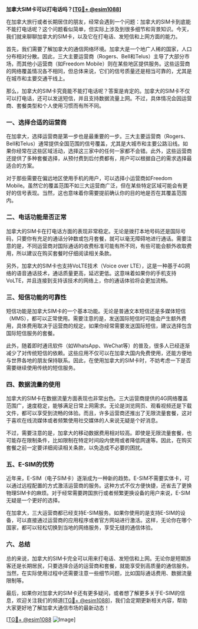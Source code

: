 **加拿大SIM卡可以打电话吗？[[TG💪+ @esim1088](https://t.me/s/esim1088)]**

在加拿大旅行或者长期居住的朋友，经常会遇到一个问题：加拿大的SIM卡到底能不能打电话呢？这个问题看似简单，但实际上涉及到很多细节和背景知识。今天，我们就来聊聊加拿大的SIM卡，以及它在打电话、发短信和上网方面的能力。

首先，我们需要了解加拿大的通信网络环境。加拿大是一个地广人稀的国家，人口分布相对分散。因此，三大主要运营商（Rogers、Bell和Telus）主导了大部分市场，而其他小运营商（如Freedom Mobile）则在某些地区提供服务。这些运营商的网络覆盖情况各不相同，但总体来说，它们的信号质量还是相当可靠的，尤其是在城市和主要交通干线上。

那么，加拿大的SIM卡究竟能不能打电话呢？答案是肯定的。加拿大的SIM卡不仅可以打电话，还可以发送短信，并且支持数据流量上网。不过，具体情况会因运营商、套餐类型和个人使用习惯而有所不同。

### **一、选择合适的运营商**

在加拿大，选择运营商是第一步也是最重要的一步。三大主要运营商（Rogers、Bell和Telus）通常提供全国范围的信号覆盖，尤其是大城市和主要公路沿线。如果你经常在这些区域活动，选择这三家中的任何一家都不会错。此外，这些运营商还提供了多种套餐选择，从预付费到后付费都有，用户可以根据自己的需求选择最适合的方案。

对于那些需要在偏远地区使用手机的用户，可以选择小运营商如Freedom Mobile。虽然它的覆盖范围不如三大运营商广泛，但在某些特定区域可能会有更好的信号表现。当然，这也意味着你需要提前确认你的目的地是否在其覆盖范围内。

### **二、电话功能是否正常**

加拿大的SIM卡在打电话方面的表现非常稳定。无论是拨打本地号码还是国际号码，只要你有充足的通话分钟数或包月套餐，就可以毫无障碍地进行通话。需要注意的是，不同运营商对国际通话的收费标准可能有所不同，有些可能会额外收取费用，所以建议在购买套餐时仔细阅读相关条款。

另外，加拿大的SIM卡也支持VoLTE技术（Voice over LTE），这是一种基于4G网络的语音通话技术，通话质量更高，延迟更低。这意味着如果你的手机支持VoLTE，并且连接到支持该技术的网络上，你的通话体验将会更加流畅。

### **三、短信功能的可靠性**

短信功能是加拿大SIM卡的一个基本功能。无论是普通文本短信还是多媒体短信（MMS），都可以正常使用。需要注意的是，发送国际短信时可能会产生额外费用，具体费用取决于运营商的规定。如果你经常需要发送国际短信，建议选择包含国际短信服务的套餐。

此外，随着即时通讯软件（如WhatsApp、WeChat等）的普及，很多人已经逐渐减少了对传统短信的依赖。这些应用不仅可以在加拿大国内免费使用，还能方便地与世界各地的朋友保持联系。因此，在使用加拿大的SIM卡时，不妨考虑一下是否需要继续使用传统的短信服务。

### **四、数据流量的使用**

加拿大的SIM卡在数据流量方面表现也非常出色。三大运营商提供的4G网络覆盖范围广，速度稳定，能够满足日常上网需求。无论是浏览网页、观看视频还是下载文件，都可以享受到流畅的体验。而且，许多运营商还推出了无限流量套餐，这对于喜欢在线流媒体或者频繁使用社交媒体的人来说无疑是个好消息。

不过，需要注意的是，加拿大的移动数据费用相对较高。即使是无限流量套餐，也可能存在限制条件，比如限制在特定时间段内使用或者降低网速等。因此，在购买套餐之前一定要详细阅读相关条款，以免造成不必要的困扰。

### **五、E-SIM的优势**

近年来，E-SIM（电子SIM卡）逐渐成为一种新的趋势。E-SIM不需要实体卡，可以通过远程配置的方式激活运营商的服务。这种方式不仅方便快捷，还省去了更换物理SIM卡的麻烦。对于经常需要跨国旅行或者频繁更换设备的用户来说，E-SIM无疑是一个更好的选择。

在加拿大，三大运营商都已经支持E-SIM服务。如果你使用的是支持E-SIM的设备，可以直接通过运营商的应用程序或者官方网站进行激活。这样，无论你在哪个国家，都可以轻松切换到当地的网络服务，享受无缝的通信体验。

### **六、总结**

总的来说，加拿大的SIM卡完全可以用来打电话、发短信和上网。无论你是短期游客还是长期居民，只要选择合适的运营商和套餐，就能享受到高质量的通信服务。当然，在实际使用过程中还需要注意一些细节问题，比如国际通话费用、数据流量限制等。

最后，如果你对加拿大的SIM卡还有更多疑问，或者想了解更多关于E-SIM的信息，欢迎关注我们的频道[[TG💪+ @esim1088](https://t.me/s/esim1088)]，我们会定期更新相关内容，帮助大家更好地了解加拿大通信市场的最新动态！

[[TG💪+ @esim1088](https://t.me/s/esim1088) ![Image](https://i.postimg.cc/4NQfJmqS/Snipaste-2025-05-13-00-14-12.png)]